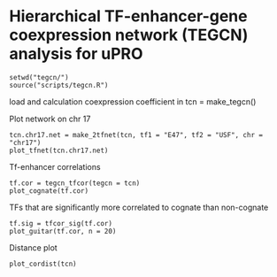 # Hierarchical TF-enhancer-gene coexpression network (TEGCN) analysis for uPRO

```
setwd("tegcn/")
source("scripts/tegcn.R")
```

load and calculation coexpression coefficient in
  tcn = make_tegcn()

Plot network on chr 17
```
tcn.chr17.net = make_2tfnet(tcn, tf1 = "E47", tf2 = "USF", chr = "chr17")
plot_tfnet(tcn.chr17.net)
```

Tf-enhancer correlations
```
tf.cor = tegcn_tfcor(tegcn = tcn)
plot_cognate(tf.cor)
```

TFs that are significantly more correlated to cognate than non-cognate
```
tf.sig = tfcor_sig(tf.cor)
plot_guitar(tf.cor, n = 20)
```

Distance plot
```
plot_cordist(tcn)
```


